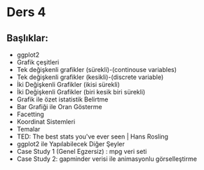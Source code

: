 # Ders 4

## Başlıklar:
* ggplot2
* Grafik çeşitleri
* Tek değişkenli grafikler (sürekli)-(continouse variables)
* Tek değişkenli grafikler (kesikli)-(discrete variable)
* İki Değişkenli Grafikler (ikisi sürekli)
* İki Değişkenli Grafikler (biri kesik biri sürekli)
* Grafik ile özet istatistik Belirtme
* Bar Grafiği ile Oran Gösterme
* Facetting
* Koordinat Sistemleri
* Temalar
* TED: The best stats you've ever seen | Hans Rosling
* ggplot2 ile Yapılabilecek Diğer Şeyler 
* Case Study 1 (Genel Egzersiz) : mpg veri seti
* Case Study 2: gapminder verisi ile animasyonlu görselleştirme
